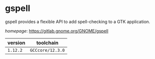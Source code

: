 # gspell

gspell provides a flexible API to add spell-checking to a GTK application.

*homepage*: <https://gitlab.gnome.org/GNOME/gspell>

version | toolchain
--------|----------
``1.12.2`` | ``GCCcore/12.3.0``
